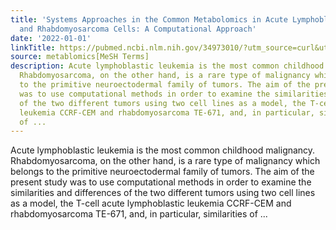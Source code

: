 ```yaml
---
title: 'Systems Approaches in the Common Metabolomics in Acute Lymphoblastic Leukemia
  and Rhabdomyosarcoma Cells: A Computational Approach'
date: '2022-01-01'
linkTitle: https://pubmed.ncbi.nlm.nih.gov/34973010/?utm_source=curl&utm_medium=rss&utm_campaign=pubmed-2&utm_content=1Zkrxt7ktlCbHBXEV3v65xxSnkSWNsJ1A6Fq3gBniKhGfIUslK&fc=20210907212339&ff=20220104195234&v=2.17.5
source: metablomics[MeSH Terms]
description: Acute lymphoblastic leukemia is the most common childhood malignancy.
  Rhabdomyosarcoma, on the other hand, is a rare type of malignancy which belongs
  to the primitive neuroectodermal family of tumors. The aim of the present study
  was to use computational methods in order to examine the similarities and differences
  of the two different tumors using two cell lines as a model, the T-cell acute lymphoblastic
  leukemia CCRF-CEM and rhabdomyosarcoma TE-671, and, in particular, similarities
  of ...
---
```

Acute lymphoblastic leukemia is the most common childhood malignancy. Rhabdomyosarcoma, on the other hand, is a rare type of malignancy which belongs to the primitive neuroectodermal family of tumors. The aim of the present study was to use computational methods in order to examine the similarities and differences of the two different tumors using two cell lines as a model, the T-cell acute lymphoblastic leukemia CCRF-CEM and rhabdomyosarcoma TE-671, and, in particular, similarities of ...